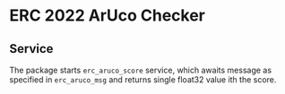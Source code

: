 # ERC 2022 ArUco Checker

## Service

The package starts `erc_aruco_score` service, which awaits message as specified in `erc_aruco_msg` 
and returns single float32 value ith the score.



